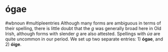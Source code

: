 # ógae
#wbnoun
#multipleentries
Although many forms are ambiguous in terms of their spelling, there is little doubt that the *g* was generally broad here in Old Irish, although forms with slender *g* are also attested. Spellings with *úa* are quite uncommon in our period. We set up two separate entries: 1) **ógae**, and 2) **óige**.